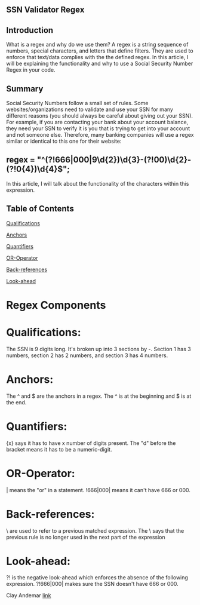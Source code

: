 ## SSN Validator Regex

## Introduction
What is a regex and why do we use them? A regex is a string sequence of numbers, special characters, and letters that define filters. They are used to enforce that text/data complies with the the defined regex. In this article, I will be explaining the functionality and why to use a Social Security Number Regex in your code. 

## Summary
Social Security Numbers follow a small set of rules. Some websites/organizations need to validate and use your SSN for many different reasons (you should always be careful about giving out your SSN). For example, if you are contacting your bank about your account balance, they need your SSN to verify it is you that is trying to get into your account and not someone else. Therefore, many banking companies will use a regex similar or identical to this one for their website:
## regex = "^(?!666|000|9\\d{2})\\d{3}-(?!00)\\d{2}-(?!0{4})\\d{4}$";
In this article, I will talk about the functionality of the characters within this expression.

## Table of Contents
[Qualifications](#Qualifications) 

[Anchors](#Anchors) 

[Quantifiers](#Quantifiers) 

[OR-Operator](#OR-Operator) 

[Back-references](#Back-references) 

[Look-ahead](#Look-ahead) 

# Regex Components

# Qualifications: 
The SSN is 9 digits long. It's broken up into 3 sections by -. Section 1 has 3 numbers, section 2 has 2 numbers, and section 3 has 4 numbers.

# Anchors: 
The ^ and $ are the anchors in a regex. The ^ is at the beginning and $ is at the end.

# Quantifiers: 
{x} says it has to have x number of digits present. The "d" before the bracket means it has to be a numeric-digit.

# OR-Operator: 
| means the "or" in a statement. !666|000| means it can't have 666 or 000.

# Back-references: 
\\ are used to refer to a previous matched expression. The \\ says that the previous rule is no longer used in the next part of the expression

# Look-ahead: 
?! is the negative look-ahead which enforces the absence of the following expression. ?!666|000| makes sure the SSN doesn't have 666 or 000.


Clay Andemar
[link](https://github.com/clayandemar/regex)